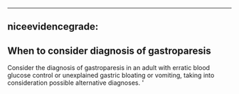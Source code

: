 
---
niceevidencegrade: 
---

## When to consider diagnosis of gastroparesis
Consider the diagnosis of gastroparesis in an adult with erratic blood glucose control or unexplained gastric bloating or vomiting, taking into consideration possible alternative diagnoses.
'

